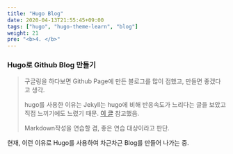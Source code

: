 ```yaml
---
title: "Hugo Blog"
date: 2020-04-13T21:55:45+09:00
tags: ["hugo", "hugo-theme-learn", "blog"]
weight: 21
pre: "<b>4. </b>"
---
```


### Hugo로 Github Blog 만들기

> 구글링을 하다보면 Github Page에 만든 블로그를 많이 접했고, 만들면 좋겠다고 생각.
>
> hugo를 사용한 이유는 Jekyll는 hugo에 비해 반응속도가 느리다는 글을 보았고 직접 느끼기에도 느렸기 때문. [이 글](https://blog.lulab.net/infra/install-hugo-and-configure-for-your-blog/) 참고했음.
>
> Markdown작성을 연습할 겸, 좋은 연습 대상이라고 판단.

현재, 이런 이유로 Hugo를 사용하여 차근차근 Blog를 만들어 나가는 중.